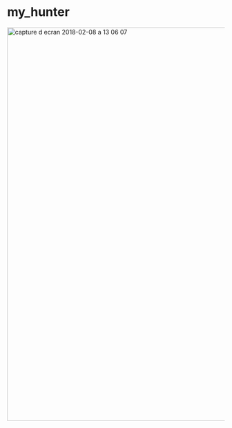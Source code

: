 # my_hunter

<img width="912" alt="capture d ecran 2018-02-08 a 13 06 07" src="https://user-images.githubusercontent.com/32702872/35972479-489dc55e-0cd2-11e8-9318-25d7fd84808b.png">
